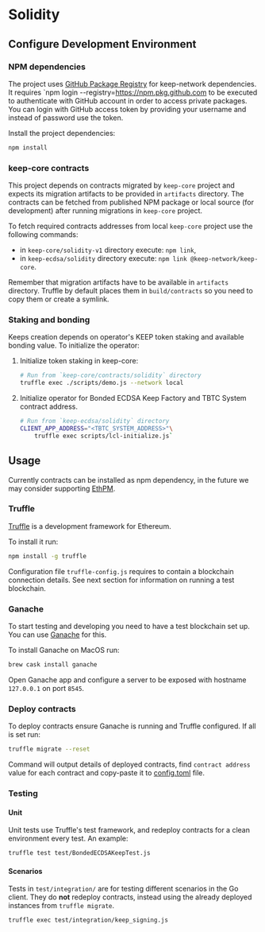 
# Solidity

## Configure Development Environment

### NPM dependencies

The project uses [GitHub Package Registry](https://github.com/orgs/keep-network/packages)
for keep-network dependencies. It requires `npm login --registry=https://npm.pkg.github.com
to be executed to authenticate with GitHub account in order to access private
packages. You can login with GitHub access token by providing your username and
instead of password use the token.

Install the project dependencies:

```sh
npm install
```

### keep-core contracts

This project depends on contracts migrated by `keep-core` project and expects its
migration artifacts to be provided in `artifacts` directory.
The contracts can be fetched from published NPM package or local source (for development)
after running migrations in `keep-core` project.

To fetch required contracts addresses from local `keep-core` project use the following
commands:

- in `keep-core/solidity-v1` directory execute: `npm link`,
- in `keep-ecdsa/solidity` directory execute: `npm link @keep-network/keep-core`.

Remember that migration artifacts have to be available in `artifacts` directory. Truffle
by default places them in `build/contracts` so you need to copy them or create
a symlink.

### Staking and bonding

Keeps creation depends on operator's KEEP token staking and available bonding
value. To initialize the operator:

1. Initialize token staking in keep-core:
    ```sh
    # Run from `keep-core/contracts/solidity` directory
    truffle exec ./scripts/demo.js --network local
    ```

2. Initialize operator for Bonded ECDSA Keep Factory and TBTC System contract address.
    ```sh
    # Run from `keep-ecdsa/solidity` directory
    CLIENT_APP_ADDRESS="<TBTC_SYSTEM_ADDRESS>"\
        truffle exec scripts/lcl-initialize.js`
    ```

## Usage

Currently contracts can be installed as npm dependency, in the future we may
consider supporting [EthPM](http://www.ethpm.com/).

<!-- 
TODO: Configure EthPM, publish contracts and use them where needed.
https://www.trufflesuite.com/docs/truffle/reference/configuration#ethpm-configuration
-->

### Truffle

[Truffle] is a development framework for Ethereum.

To install it run:
```sh
npm install -g truffle
```

Configuration file `truffle-config.js` requires to contain a blockchain
connection details. See next section for information on running a test blockchain.

### Ganache

To start testing and developing you need to have a test blockchain set up. You 
can use [Ganache] for this.

 To install Ganache on MacOS run:
```sh
brew cask install ganache
```

Open Ganache app and configure a server to be exposed with hostname `127.0.0.1` 
on port `8545`.

### Deploy contracts

To deploy contracts ensure Ganache is running and Truffle configured. If all is set
run:

```sh
truffle migrate --reset
```

Command will output details of deployed contracts, find `contract address` value
for each contract and copy-paste it to [config.toml](../configs/config.toml) file.


[Truffle]: https://www.truffleframework.com/truffle
[Ganache]: https://truffleframework.com/ganache


### Testing

#### Unit

Unit tests use Truffle's test framework, and redeploy contracts for a clean environment every test. An example:

```sh
truffle test test/BondedECDSAKeepTest.js
```

#### Scenarios

Tests in `test/integration/` are for testing different scenarios in the Go client. They do **not** redeploy contracts, instead using the already deployed instances from `truffle migrate`.

```sh
truffle exec test/integration/keep_signing.js
```
